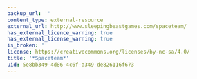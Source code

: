 ```yaml
---
backup_url: ''
content_type: external-resource
external_url: http://www.sleepingbeastgames.com/spaceteam/
has_external_licence_warning: true
has_external_license_warning: true
is_broken: ''
license: https://creativecommons.org/licenses/by-nc-sa/4.0/
title: '*Spaceteam*'
uid: 5e8bb349-4d86-4c6f-a349-de826116f673
---
```

